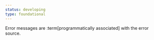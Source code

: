 ```yaml
---
status: developing
type: foundational
---
```


Error messages are :term[programmatically associated] with the error source.
